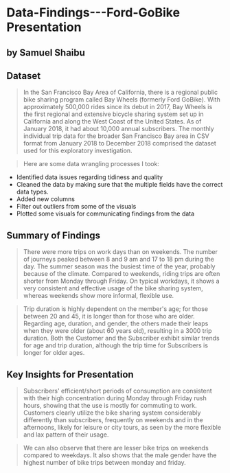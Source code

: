 # Data-Findings---Ford-GoBike Presentation
## by Samuel Shaibu

## Dataset

> In the San Francisco Bay Area of California, there is a regional public bike sharing program called Bay Wheels (formerly Ford GoBike). With approximately 500,000 rides since its debut in 2017, Bay Wheels is the first regional and extensive bicycle sharing system set up in California and along the West Coast of the United States. As of January 2018, it had about 10,000 annual subscribers. The monthly individual trip data for the broader San Francisco Bay area in CSV format from January 2018 to December 2018 comprised the dataset used for this exploratory investigation.

> Here are some data wrangling processes I took:

* Identified data issues regarding tidiness and quality
* Cleaned the data by making sure that the multiple fields have the correct data types.
* Added new columns
* Filter out outliers from some of the visuals 
* Plotted some visuals for communicating findings from the data


## Summary of Findings

> There were more trips on work days than on weekends. The number of journeys peaked between 8 and 9 am and 17 to 18 pm during the day. The summer season was the busiest time of the year, probably because of the climate. Compared to weekends, riding trips are often shorter from Monday through Friday. On typical workdays, it shows a very consistent and effective usage of the bike sharing system, whereas weekends show more informal, flexible use.

> Trip duration is highly dependent on the member's age; for those between 20 and 45, it is longer than for those who are older. Regarding age, duration, and gender, the others made their leaps when they were older (about 60 years old), resulting in a 3000 trip duration. Both the Customer and the Subscriber exhibit similar trends for age and trip duration, although the trip time for Subscribers is longer for older ages.


## Key Insights for Presentation

> Subscribers' efficient/short periods of consumption are consistent with their high concentration during Monday through Friday rush hours, showing that the use is mostly for commuting to work. Customers clearly utilize the bike sharing system considerably differently than subscribers, frequently on weekends and in the afternoons, likely for leisure or city tours, as seen by the more flexible and lax pattern of their usage.

> We can also observe that there are lesser bike trips on weekends compared to weekdays. It also shows that the male gender have the highest number of bike trips between monday and friday.
